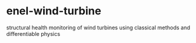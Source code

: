 # enel-wind-turbine
structural health monitoring of wind turbines using classical methods and differentiable physics
